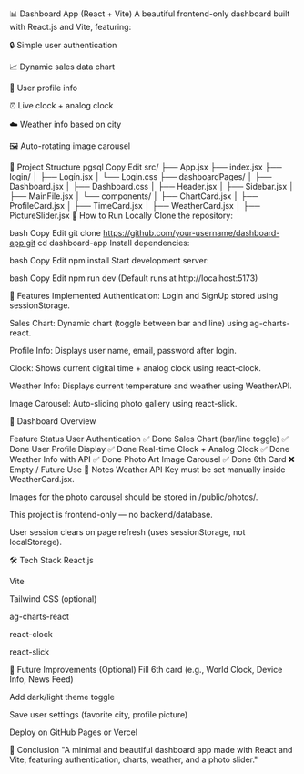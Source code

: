 📊 Dashboard App (React + Vite)
A beautiful frontend-only dashboard built with React.js and Vite, featuring:

🔒 Simple user authentication

📈 Dynamic sales data chart

🧑 User profile info

⏰ Live clock + analog clock

☁️ Weather info based on city

🖼 Auto-rotating image carousel

📂 Project Structure
pgsql
Copy
Edit
src/
├── App.jsx
├── index.jsx
├── login/
│   ├── Login.jsx
│   └── Login.css
├── dashboardPages/
│   ├── Dashboard.jsx
│   ├── Dashboard.css
│   ├── Header.jsx
│   ├── Sidebar.jsx
│   ├── MainFile.jsx
│   └── components/
│       ├── ChartCard.jsx
│       ├── ProfileCard.jsx
│       ├── TimeCard.jsx
│       ├── WeatherCard.jsx
│       ├── PictureSlider.jsx
🚀 How to Run Locally
Clone the repository:

bash
Copy
Edit
git clone https://github.com/your-username/dashboard-app.git
cd dashboard-app
Install dependencies:

bash
Copy
Edit
npm install
Start development server:

bash
Copy
Edit
npm run dev
(Default runs at http://localhost:5173)

🎯 Features Implemented
Authentication: Login and SignUp stored using sessionStorage.

Sales Chart: Dynamic chart (toggle between bar and line) using ag-charts-react.

Profile Info: Displays user name, email, password after login.

Clock: Shows current digital time + analog clock using react-clock.

Weather Info: Displays current temperature and weather using WeatherAPI.

Image Carousel: Auto-sliding photo gallery using react-slick.

📸 Dashboard Overview

Feature	Status
User Authentication	✅ Done
Sales Chart (bar/line toggle)	✅ Done
User Profile Display	✅ Done
Real-time Clock + Analog Clock	✅ Done
Weather Info with API	✅ Done
Photo Art Image Carousel	✅ Done
6th Card	❌ Empty / Future Use
🔑 Notes
Weather API Key must be set manually inside WeatherCard.jsx.

Images for the photo carousel should be stored in /public/photos/.

This project is frontend-only — no backend/database.

User session clears on page refresh (uses sessionStorage, not localStorage).

🛠 Tech Stack
React.js

Vite

Tailwind CSS (optional)

ag-charts-react

react-clock

react-slick

📝 Future Improvements (Optional)
Fill 6th card (e.g., World Clock, Device Info, News Feed)

Add dark/light theme toggle

Save user settings (favorite city, profile picture)

Deploy on GitHub Pages or Vercel

🎯 Conclusion
"A minimal and beautiful dashboard app made with React and Vite, featuring authentication, charts, weather, and a photo slider."
